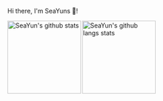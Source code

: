Hi there, I'm SeaYuns :dolphin:! 
<div><img align="left" with="350px" height="165px" alt="SeaYun's github stats"  src="https://github-readme-stats.vercel.app/api?username=seayuns&show_icons=true&count_private=true"/>
</div>
<div><img align="left" with="350px" height="165px" alt="SeaYun's github langs stats"  src="https://github-readme-stats.vercel.app/api/top-langs?username=seayuns&layout=compact"/>
<div>



